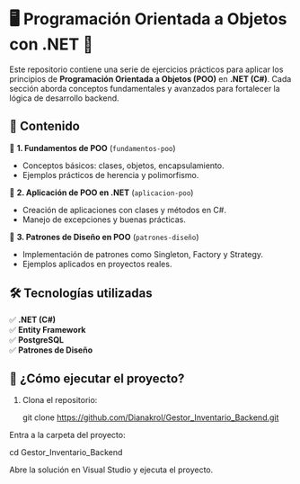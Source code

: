 # 🖥️ Programación Orientada a Objetos con .NET 🚀

Este repositorio contiene una serie de ejercicios prácticos para aplicar los principios de **Programación Orientada a Objetos (POO)** en **.NET (C#)**. Cada sección aborda conceptos fundamentales y avanzados para fortalecer la lógica de desarrollo backend.

## 📂 Contenido

🔹 **1. Fundamentos de POO** (`fundamentos-poo`)  
   - Conceptos básicos: clases, objetos, encapsulamiento.  
   - Ejemplos prácticos de herencia y polimorfismo.  

🔹 **2. Aplicación de POO en .NET** (`aplicacion-poo`)  
   - Creación de aplicaciones con clases y métodos en C#.  
   - Manejo de excepciones y buenas prácticas.  

🔹 **3. Patrones de Diseño en POO** (`patrones-diseño`)  
   - Implementación de patrones como Singleton, Factory y Strategy.  
   - Ejemplos aplicados en proyectos reales.  

## 🛠️ Tecnologías utilizadas
✅ **.NET (C#)**  
✅ **Entity Framework**  
✅ **PostgreSQL**  
✅ **Patrones de Diseño**  

## 🚀 ¿Cómo ejecutar el proyecto?
1. Clona el repositorio:  

   git clone https://github.com/Dianakrol/Gestor_Inventario_Backend.git
   
Entra a la carpeta del proyecto:

cd Gestor_Inventario_Backend

Abre la solución en Visual Studio y ejecuta el proyecto.
